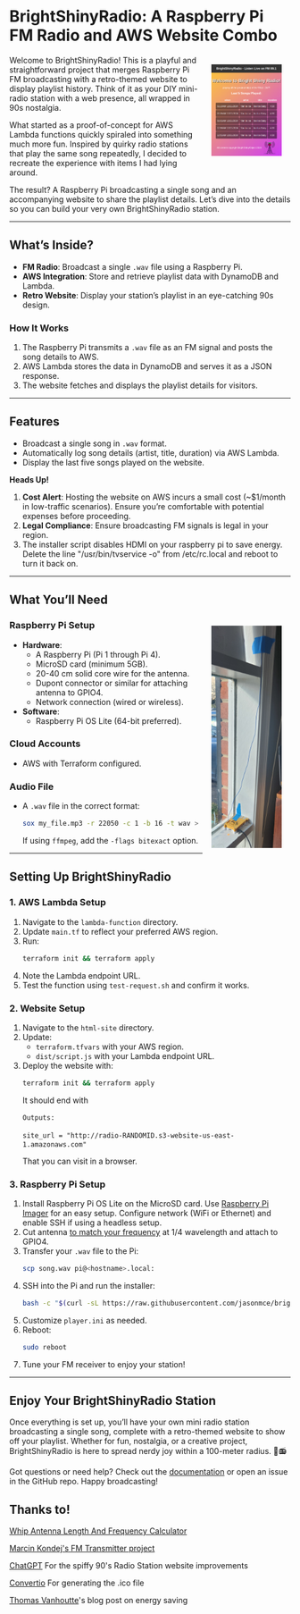 # BrightShinyRadio: A Raspberry Pi FM Radio and AWS Website Combo

<img align="right" alt="BrightShinyRadio website" src="readme-media/website-screenshot.png" style="margin: 1rem" title="Welcome to BrightShinyRadio - website screenshot" width="25%"/>

Welcome to BrightShinyRadio! This is a playful and straightforward project that merges Raspberry Pi FM broadcasting with a retro-themed website to display playlist history. Think of it as your DIY mini-radio station with a web presence, all wrapped in 90s nostalgia.

What started as a proof-of-concept for AWS Lambda functions quickly spiraled into something much more fun. Inspired by quirky radio stations that play the same song repeatedly, I decided to recreate the experience with items I had lying around.

The result? A Raspberry Pi broadcasting a single song and an accompanying website to share the playlist details. Let’s dive into the details so you can build your very own BrightShinyRadio station.

---

## What’s Inside?

- **FM Radio**: Broadcast a single `.wav` file using a Raspberry Pi.
- **AWS Integration**: Store and retrieve playlist data with DynamoDB and Lambda.
- **Retro Website**: Display your station’s playlist in an eye-catching 90s design.

### How It Works
1. The Raspberry Pi transmits a `.wav` file as an FM signal and posts the song details to AWS.
2. AWS Lambda stores the data in DynamoDB and serves it as a JSON response.
3. The website fetches and displays the playlist details for visitors.

---

## Features
- Broadcast a single song in `.wav` format.
- Automatically log song details (artist, title, duration) via AWS Lambda.
- Display the last five songs played on the website.

**Heads Up!**
1. **Cost Alert**: Hosting the website on AWS incurs a small cost (~$1/month in low-traffic scenarios). Ensure you’re comfortable with potential expenses before proceeding.
2. **Legal Compliance**: Ensure broadcasting FM signals is legal in your region.
3. The installer script disables HDMI on your raspberry pi to save energy.  Delete the line "/usr/bin/tvservice -o" from /etc/rc.local and reboot to turn it back on.
---

## What You’ll Need

<img align="right" alt="BrightShinyRadio Raspberry Pi transmitter and antenna" src="readme-media/BrightShinyRadio pi transmitter.jpg" style="margin: 1rem" title="BrightShinyRadio transmitter sitting in my front window" width="25%"/>

### Raspberry Pi Setup
- **Hardware**:
  - A Raspberry Pi (Pi 1 through Pi 4).
  - MicroSD card (minimum 5GB).
  - 20-40 cm solid core wire for the antenna.
  - Dupont connector or similar for attaching antenna to GPIO4.
  - Network connection (wired or wireless).
- **Software**:
  - Raspberry Pi OS Lite (64-bit preferred).

### Cloud Accounts
- AWS with Terraform configured.

### Audio File
- A `.wav` file in the correct format:
  ```bash
  sox my_file.mp3 -r 22050 -c 1 -b 16 -t wav > song.wav
  ```
  If using `ffmpeg`, add the `-flags bitexact` option.

---

## Setting Up BrightShinyRadio

### 1. AWS Lambda Setup
1. Navigate to the `lambda-function` directory.
2. Update `main.tf` to reflect your preferred AWS region.
3. Run:
   ```bash
   terraform init && terraform apply
   ```
4. Note the Lambda endpoint URL.
5. Test the function using `test-request.sh` and confirm it works.

### 2. Website Setup
1. Navigate to the `html-site` directory.
2. Update:
   - `terraform.tfvars` with your AWS region.
   - `dist/script.js` with your Lambda endpoint URL.
3. Deploy the website with:
   ```bash
   terraform init && terraform apply
   ```
   It should end with
   ```
   Outputs:

   site_url = "http://radio-RANDOMID.s3-website-us-east-1.amazonaws.com"
   ```
   That you can visit in a browser.

### 3. Raspberry Pi Setup
1. Install Raspberry Pi OS Lite on the MicroSD card. Use [Raspberry Pi Imager](https://www.raspberrypi.com/documentation/computers/getting-started.html#install-using-imager) for an easy setup.  Configure network (WiFi or Ethernet) and enable SSH if using a headless setup.
2. Cut antenna [to match your frequency](http://www.csgnetwork.com/antennagenericfreqlencalc.html) at 1/4 wavelength and attach to GPIO4.
3. Transfer your `.wav` file to the Pi:
   ```bash
   scp song.wav pi@<hostname>.local:
   ```
4. SSH into the Pi and run the installer:
   ```bash
   bash -c "$(curl -sL https://raw.githubusercontent.com/jasonmce/bright-shiny-radio/refs/heads/main/pi/install-pi-software.sh)"
   ```
5. Customize `player.ini` as needed.
6. Reboot:
   ```bash
   sudo reboot
   ```
7. Tune your FM receiver to enjoy your station!

---

## Enjoy Your BrightShinyRadio Station
Once everything is set up, you’ll have your own mini radio station broadcasting a single song, complete with a retro-themed website to show off your playlist. Whether for fun, nostalgia, or a creative project, BrightShinyRadio is here to spread nerdy joy within a 100-meter radius. 🎵📻

Got questions or need help? Check out the [documentation](https://github.com/jasonmce/bright-shiny-radio) or open an issue in the GitHub repo. Happy broadcasting!

## Thanks to!
[Whip Antenna Length And Frequency Calculator](http://www.csgnetwork.com/antennagenericfreqlencalc.html)

[Marcin Kondej's FM Transmitter project](https://github.com/markondej/fm_transmitter)

[ChatGPT](https://chatgpt.com) For the spiffy 90's Radio Station website improvements

[Convertio](https://convertio.co/) For generating the .ico file

[Thomas Vanhoutte](https://thomas.vanhoutte.be/miniblog/how-much-energy-does-a-raspberry-pi-use-per-year-cost-calculation/)'s blog post on energy saving
